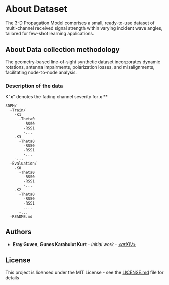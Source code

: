 # About Dataset

The 3-D Propagation Model comprises a small, ready-to-use dataset of multi-channel received signal strength within varying incident wave angles, tailored for few-shot learning applications.

## About Data collection methodology

The geometry-based line-of-sight synthetic dataset incorporates dynamic rotations, antenna impairments, polarization losses, and misalignments, facilitating node-to-node analysis.

### Description of the data

K"**x**" denotes the fading channel severity for **x**
**
```
3DPM/
  -Train/
    -K1
      -Theta0
        -RSS0
        -RSS1
        -...
    -K3
      -Theta0
        -RSS0
        -RSS1
        -...    
    -...
  -Evaluation/
    -K0
      -Theta0
        -RSS0
        -RSS1
        -...
    -K2
      -Theta0
        -RSS0
        -RSS1
        -...    
      -...
  -README.md

```

## Authors

* **Eray Guven, Gunes Karabulut Kurt** - *Initial work* - [<_arXiV_>](https://arxiv.org/abs/2401.01504)

## License

This project is licensed under the MIT License - see the [LICENSE.md](LICENSE.md) file for details



